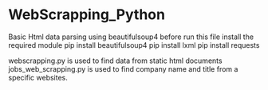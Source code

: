 # WebScrapping_Python
Basic Html data parsing using beautifulsoup4
before run this file install the required module
pip install beautifulsoup4
pip install lxml
pip install requests

webscrapping.py is used to find data from static html documents
jobs_web_scrapping.py is used to find company name and title from a specific websites.

